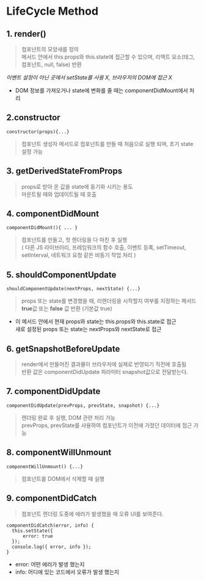 # LifeCycle Method

## 1. render()

> 컴포넌트의 모양새를 정의  
> 메서드 안에서 this.props와 this.state에 접근할 수 있으며, 리액트 요소(태그, 컴포넌트, null, false) 반환

_이벤트 설정이 아닌 곳에서 setState를 사용 X, 브라우저의 DOM에 접근 X_

- DOM 정보를 가져오거나 state에 변화를 줄 때는 componentDidMount에서 처리

## 2.constructor

```JS
constructor(props){...}
```

> 컴포넌트 생성자 메서드로 컴포넌트를 만들 때 처음으로 실행 되며, 초기 state 설정 가능

## 3. getDerivedStateFromProps

> props로 받아 온 값을 state에 동기화 시키는 용도  
>  마운트될 때와 업데이트될 때 호출

## 4. componentDidMount

```JS
componentDidMount(){ ... }
```

> 컴포넌트를 만들고, 첫 렌더링을 다 마친 후 실행  
> ( 다른 JS 라이브러리, 프레임워크의 함수 호출, 이벤트 등록, setTimeout, setInterval, 네트워크 요청 같은 비동기 작업 처리 )

## 5. shouldComponentUpdate

```JS
shouldComponentUpdate(nextProps, nextState) {...}
```

> props 또는 state를 변경했을 때, 리렌더링을 시작할지 여부를 지정하는 메서드  
> **true**값 또는 **false** 값 반환 (기본값 true)

- 이 메서드 안에서 현재 props와 state는 this.props와 this.state로 접근  
  새로 설정된 props 또는 state는 nextProps와 nextState로 접근

## 6. getSnapshotBeforeUpdate

> render에서 만들어진 결과물이 브라우저에 실제로 반영되기 직전에 호출됨  
> 반환 값은 componentDidUpdate 파라미터 snapshot값으로 전달받는다.

## 7. componentDidUpdate

```JS
componentDidUpdate(prevProps, prevState, snapshot) {...}
```

> 렌더링 완료 후 실행, DOM 관련 처리 가능  
> prevProps, prevState를 사용하여 컴포넌트가 이전에 가졌던 데이터에 접근 가능

## 8. componentWillUnmount

```JS
componentWillUnmount() {...}
```

> 컴포넌트를 DOM에서 삭제할 때 실행

## 9. componentDidCatch

> 컴포넌트 렌더링 도중에 에러가 발생했을 때 오류 UI를 보여준다.

```JS
componentDidCatch(error, info) {
  this.setState({
      error: true
  });
  console.log({ error, info });
}
```

- error: 어떤 에러가 발생 했는지
- info: 어디에 있는 코드에서 오류가 발생 했는지
